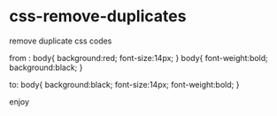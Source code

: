 # css-remove-duplicates
remove duplicate css codes

from :
body{
  background:red;
  font-size:14px;
}
body{
  font-weight:bold;
  background:black;
}

to:
body{
  background:black;
  font-size:14px;
  font-weight:bold;
}


enjoy
